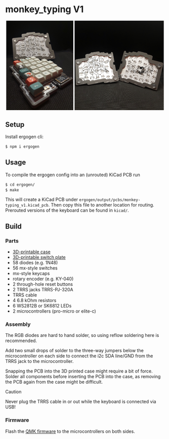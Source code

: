 # monkey_typing V1
<p align="center">
<img src="./images/keyboard/full.jpg" width="42%">
<img src="./images/keyboard/pcb-art.jpg" width="56%">
</p>

## Setup
Install ergogen cli:
```bash
$ npm i ergogen
```

## Usage
To compile the ergogen config into an (unrouted) KiCad PCB run
```bash
$ cd ergogen/
$ make
```
This will create a KiCad PCB under `ergogen/output/pcbs/monkey-typing_v1.kicad_pcb`.
Then copy this file to another location for routing.
Prerouted versions of the keyboard can be found in `kicad/`.

## Build
### Parts
- [3D-printable case](https://cad.onshape.com/documents/ed0d6a4fe642353b2203faf0/w/5ff3ead430589bfdb49bdc3b/e/f0c0ddc8bc3d8364728c5712)
- [3D-printable switch plate](https://cad.onshape.com/documents/5edfe701ad9f2b4f2a2a6781/w/f609051c12ccf6833f78234f/e/c55f49f04b746962ac1a3068)
- 58 diodes (e.g. 1N48)
- 56 mx-style switches
- mx-style keycaps
- rotary encoder (e.g. KY-040)
- 2 through-hole reset buttons
- 2 TRRS jacks TRRS-PJ-320A
- TRRS cable
- 4 6.8 kOhm resistors
- 6 WS2812B or SK6812 LEDs
- 2 microcontrollers (pro-micro or elite-c)

### Assembly
The RGB diodes are hard to hand solder, so using reflow soldering here is 
recommended.

Add two small drops of solder to the three-way jumpers below the microcontroller
on each side to connect the i2c SDA line/GND from the TRRS jack to the 
microcontroller.

Snapping the PCB into the 3D printed case might require a bit of force.
Solder all components before inserting the PCB into the case,
as removing the PCB again from the case might be difficult.

> [!CAUTION]
> Never plug the TRRS cable in or out while the keyboard is connected via USB!

### Firmware
Flash the [QMK firmware]() to the microcontrollers on both sides.

